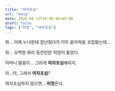 ```yaml
---
title: "여자조심"
url: "mong"
date: 2020-08-12T20:00:00+09:00
draft: false
tags: ["피멍", "여자조심"]
---
```

와... 어제 누나한테 장난쳤다가 이두 끝자락을 꼬집혔는데...

와... 오백원 짜리 동전만한 피멍이 들었다.

어머니 말씀이... 그러게 **여자조심**해야지.

아...아, 그래서 **여자조심**?

여자조심하지 않으면... **피멍**든다.
